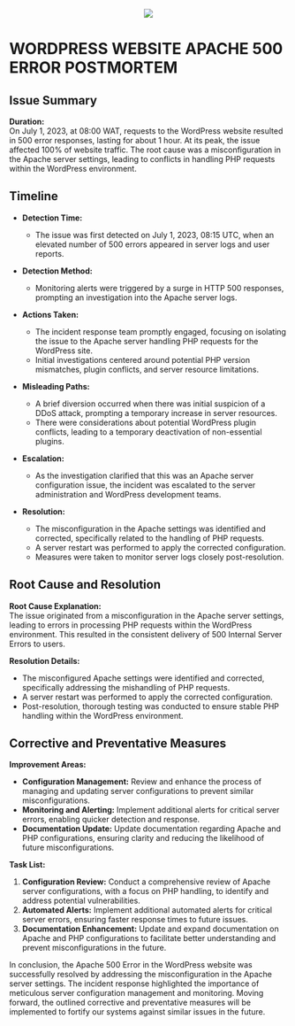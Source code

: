 <div align='center'>

![](https://miro.medium.com/v2/da:true/resize:fit:300/1*PtBtw-ygDjcuzzOeIcU60w.gif)
</div>

# WORDPRESS WEBSITE APACHE 500 ERROR POSTMORTEM

## Issue Summary

**Duration:**  
On July 1, 2023, at 08:00 WAT, requests to the WordPress website resulted in 500 error responses, lasting for about 1 hour. At its peak, the issue affected 100% of website traffic. The root cause was a misconfiguration in the Apache server settings, leading to conflicts in handling PHP requests within the WordPress environment.

## Timeline

- **Detection Time:**  
  - The issue was first detected on July 1, 2023, 08:15 UTC, when an elevated number of 500 errors appeared in server logs and user reports.

- **Detection Method:**  
  - Monitoring alerts were triggered by a surge in HTTP 500 responses, prompting an investigation into the Apache server logs.

- **Actions Taken:**  
  - The incident response team promptly engaged, focusing on isolating the issue to the Apache server handling PHP requests for the WordPress site.
  - Initial investigations centered around potential PHP version mismatches, plugin conflicts, and server resource limitations.

- **Misleading Paths:**  
  - A brief diversion occurred when there was initial suspicion of a DDoS attack, prompting a temporary increase in server resources.
  - There were considerations about potential WordPress plugin conflicts, leading to a temporary deactivation of non-essential plugins.

- **Escalation:**  
  - As the investigation clarified that this was an Apache server configuration issue, the incident was escalated to the server administration and WordPress development teams.

- **Resolution:**  
  - The misconfiguration in the Apache settings was identified and corrected, specifically related to the handling of PHP requests.
  - A server restart was performed to apply the corrected configuration.
  - Measures were taken to monitor server logs closely post-resolution.

## Root Cause and Resolution

**Root Cause Explanation:**  
The issue originated from a misconfiguration in the Apache server settings, leading to errors in processing PHP requests within the WordPress environment. This resulted in the consistent delivery of 500 Internal Server Errors to users.

**Resolution Details:**  
- The misconfigured Apache settings were identified and corrected, specifically addressing the mishandling of PHP requests.
- A server restart was performed to apply the corrected configuration.
- Post-resolution, thorough testing was conducted to ensure stable PHP handling within the WordPress environment.

## Corrective and Preventative Measures

**Improvement Areas:**  
- **Configuration Management:** Review and enhance the process of managing and updating server configurations to prevent similar misconfigurations.
- **Monitoring and Alerting:** Implement additional alerts for critical server errors, enabling quicker detection and response.
- **Documentation Update:** Update documentation regarding Apache and PHP configurations, ensuring clarity and reducing the likelihood of future misconfigurations.

**Task List:**
1. **Configuration Review:** Conduct a comprehensive review of Apache server configurations, with a focus on PHP handling, to identify and address potential vulnerabilities.
2. **Automated Alerts:** Implement additional automated alerts for critical server errors, ensuring faster response times to future issues.
3. **Documentation Enhancement:** Update and expand documentation on Apache and PHP configurations to facilitate better understanding and prevent misconfigurations in the future.

In conclusion, the Apache 500 Error in the WordPress website was successfully resolved by addressing the misconfiguration in the Apache server settings. The incident response highlighted the importance of meticulous server configuration management and monitoring. Moving forward, the outlined corrective and preventative measures will be implemented to fortify our systems against similar issues in the future.

